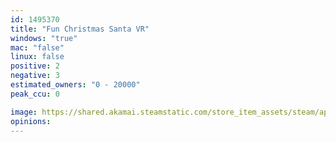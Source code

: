 ```yaml
---
id: 1495370
title: "Fun Christmas Santa VR"
windows: "true"
mac: "false"
linux: false
positive: 2
negative: 3
estimated_owners: "0 - 20000"
peak_ccu: 0

image: https://shared.akamai.steamstatic.com/store_item_assets/steam/apps/1495370/header.jpg?t=1608735379
opinions:
---
```

